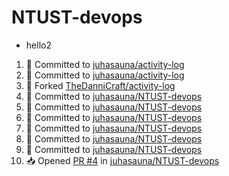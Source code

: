 # NTUST-devops
- hello2




<!--START_SECTION:activity-->
1. 📝 Committed to [juhasauna/activity-log](https://github.com/juhasauna/activity-log/commit/6eddf49feb2792a972dc155dffd167223414ec7b)
2. 📝 Committed to [juhasauna/activity-log](https://github.com/juhasauna/activity-log/commit/66fdd4d609da0a763c889c21943ec4bc51c69c46)
3. 🍴 Forked [TheDanniCraft/activity-log](https://github.com/TheDanniCraft/activity-log)
4. 📝 Committed to [juhasauna/NTUST-devops](https://github.com/juhasauna/NTUST-devops/commit/24e57e01db6bee1551b5fef7499cd28c4f390507)
5. 📝 Committed to [juhasauna/NTUST-devops](https://github.com/juhasauna/NTUST-devops/commit/386de0ff5da4a340065c9936db48f12558b463a2)
6. 📝 Committed to [juhasauna/NTUST-devops](https://github.com/juhasauna/NTUST-devops/commit/7bfc772d23899e00dbb715f745c339902de64c85)
7. 📝 Committed to [juhasauna/NTUST-devops](https://github.com/juhasauna/NTUST-devops/commit/083e21482c613acaf70e693c602c3da386e76595)
8. 📝 Committed to [juhasauna/NTUST-devops](https://github.com/juhasauna/NTUST-devops/commit/3881abb1bf7040980e223668f606d48f9541c805)
9. 📝 Committed to [juhasauna/NTUST-devops](https://github.com/juhasauna/NTUST-devops/commit/ebe6be7a9f834745dec7c9b04223a6878cfa0ca6)
10. 📥 Opened [PR #4](https://github.com/juhasauna/NTUST-devops/pull/4) in [juhasauna/NTUST-devops](https://github.com/juhasauna/NTUST-devops)
<!--END_SECTION:activity-->
